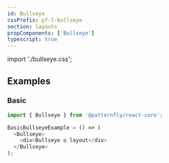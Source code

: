 ```yaml
---
id: Bullseye
cssPrefix: pf-l-bullseye
section: layouts
propComponents: ['Bullseye']
typescript: true 
---
```


import './bullseye.css';

## Examples
### Basic
```js
import { Bullseye } from '@patternfly/react-core';

BasicBullseyeExample = () => (
  <Bullseye>
    <div>Bullseye ◎ layout</div>
  </Bullseye>
);
```
